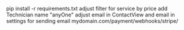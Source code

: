 pip install -r requirements.txt
adjust filter for service by price
add Technician name "anyOne"
adjust email in ContactView and email in settings for sending email
mydomain.com/payment/webhooks/stripe/